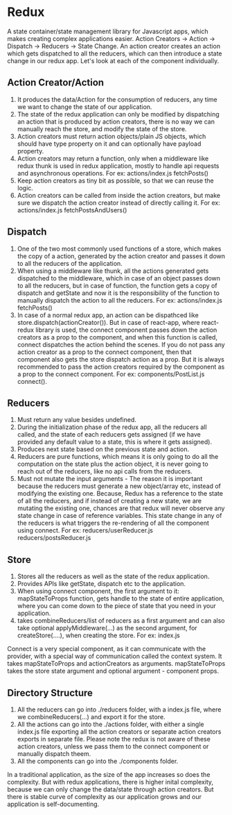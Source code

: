 # Redux 
A state container/state management library for Javascript apps, which makes creating complex applications easier.
Action Creators -> Action -> Dispatch -> Reducers -> State Change.
An action creator creates an action which gets dispatched to all the reducers, which can then introduce a state change in our redux app. Let's look at each of the component individually.

Action Creator/Action
---------------------
1. It produces the data/Action for the consumption of reducers, any time we want to change the state of our application.
2. The state of the redux application can only be modified by dispatching an action that is produced by action creators, there is no way we can manually reach the store, and modify the state of the store.
3. Action creators must return action objects/plain JS objects, which should have type property on it and can optionally have payload property.
4. Action creators may return a function, only when a middleware like redux thunk is used in redux application, mostly to handle api requests and asynchronous operations.  For ex: actions/index.js fetchPosts()
5. Keep action creators as tiny bit as possible, so that we can reuse the logic.
6. Action creators can be called from inside the action creators, but make sure we dispatch the action creator instead of directly calling it. For ex: actions/index.js fetchPostsAndUsers()

Dispatch 
---------
1. One of the two most commonly used functions of a store, which makes the copy of a action, generated by the action creator and passes it down to all the reducers of the application.
2. When using a middleware like thunk, all the actions generated gets dispatched to the middleware, which in case of an object passes down to all the reducers, but in case of function, the function gets a copy of dispatch and getState and now it is the responsibility of the function to manually dispatch the action to all the reducers.
 For ex: actions/index.js fetchPosts()
3. In case of a normal redux app, an action can be dispathced like store.dispatch(actionCreator()). But in case of react-app, where react-redux library is used, the connect component passes down the action creators as a prop to the component, and when this function is called, connect dispatches the action behind the scenes. If you do not pass any action creator as a prop to the connect component, then that component also gets the store dispatch action as a prop. But it is always recommended to pass the action creators required by the component as a prop to the connect component.
 For ex: components/PostList.js connect().

Reducers
---------
1. Must return any value besides undefined.
2. During the initialization phase of the redux app, all the reducers all called, and the state of each reducers gets assigned (if we have provided any default value to a state, this is where it gets assigned).
3. Produces next state based on the previous state and action. 
4. Reducers are pure functions, which means it is only going to do all the computation on the state plus the action object, it is never going to reach out of the reducers, like no api calls from the reducers.
5. Must not mutate the input arguments - The reason it is important because the reducers must generate a new object/array etc, instead of modifying the existing one. Because, Redux has a reference to the state of all the reducers, and if instead of creating a new state, we are mutating the existing one, chances are that redux will never observe any state change in case of reference variables. This state change in any of the reducers is what triggers the re-rendering of all the component using connect. 
 For ex: reducers/userReducer.js reducers/postsReducer.js  
 
Store
------
1. Stores all the reducers as well as the state of the redux application.
2. Provides APIs like getState, dispatch etc to the application.
3. When using connect component, the first argument to it: mapStateToProps function, gets handle to the state of entire application, where you can come down to the piece of state that you need in your application.
4. takes combineReducers/list of reducers as a first argument and can also take optional applyMiddleware(...) as the second argument, for createStore(....), when creating the store.
For ex: index.js

Connect is a very special component, as it can communicate with the provider, with a special way of communication called the context system. It takes mapStateToProps and actionCreators as arguments. mapStateToProps takes the store state argument and optional argument - component props.

Directory Structure
--------------------
1. All the reducers can go into ./reducers folder, with a index.js file, where we combineReducers(...) and export it for the store.
2. All the actions can go into the ./actions folder, with either a single index.js file exporting all the action creators or separate action creators exports in separate file. Please note the redux is not aware of these action creators, unless we pass them to the connect component or manually dispatch theem.
3. All the components can go into the ./components folder.

In a traditional application, as the size of the app increases so does the complexity. But with redux applications, there is higher inital complexity, because we can only change the data/state through action creators. But there is stable curve of complexity as our application grows and our application is self-documenting.
